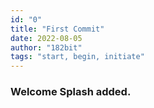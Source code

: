```yaml
---
id: "0"
title: "First Commit"
date: 2022-08-05
author: "182bit"
tags: "start, begin, initiate"
---
```

### Welcome Splash added. 
